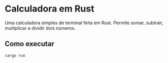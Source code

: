 # Calculadora em Rust

Uma calculadora simples de terminal feita em Rust. Permite somar, subtrair, multiplicar e dividir dois números.

## Como executar

```bash
cargo run
